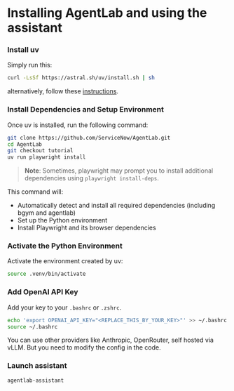 # Installing AgentLab and using the assistant

### Install uv
Simply run this: 
```bash
curl -LsSf https://astral.sh/uv/install.sh | sh
```
alternatively, follow these [instructions](https://docs.astral.sh/uv/getting-started/installation/).

### Install Dependencies and Setup Environment
Once uv is installed, run the following command:

```bash
git clone https://github.com/ServiceNow/AgentLab.git
cd AgentLab
git checkout tutorial
uv run playwright install
```
> **Note**: Sometimes, playwright may prompt you to install additional dependencies using `playwright install-deps`.

This command will:
- Automatically detect and install all required dependencies (including bgym and agentlab)
- Set up the Python environment
- Install Playwright and its browser dependencies

### Activate the Python Environment
Activate the environment created by uv:

```bash
source .venv/bin/activate
```

### Add OpenAI API Key
Add your key to your `.bashrc` or `.zshrc`.
```bash
echo 'export OPENAI_API_KEY="<REPLACE_THIS_BY_YOUR_KEY>"' >> ~/.bashrc
source ~/.bashrc
```
You can use other providers like Anthropic, OpenRouter, self hosted via vLLM. But you need to modify the config in the code.

### Launch assistant
```bash
agentlab-assistant
```